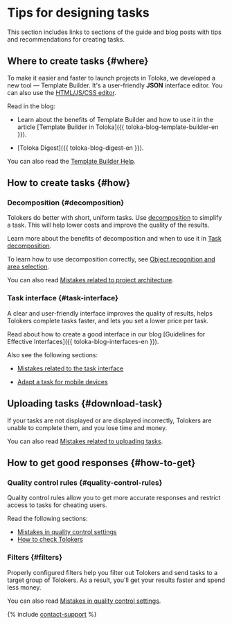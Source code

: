 # Tips for designing tasks

This section includes links to sections of the guide and blog posts with tips and recommendations for creating tasks.

## Where to create tasks {#where}

To make it easier and faster to launch projects in Toloka, we developed a new tool — Template Builder. It's a user-friendly **JSON** interface editor. You can also use the [HTML/JS/CSS editor](spec.md).

Read in the blog:

- Learn about the benefits of Template Builder and how to use it in the article [Template Builder in Toloka]({{ toloka-blog-template-builder-en }}).

- [Toloka Digest]({{ toloka-blog-digest-en }}).

You can also read the [Template Builder Help](../../template-builder/index.md).

## How to create tasks {#how}

### Decomposition {#decomposition}

Tolokers do better with short, uniform tasks. Use [decomposition](../../glossary.md#decomposition) to simplify a task. This will help lower costs and improve the quality of the results.

Learn more about the benefits of decomposition and when to use it in [Task decomposition](solution-architecture.md).

To learn how to use decomposition correctly, see [Object recognition and area selection](image-segmentation-overview.md).

You can also read [Mistakes related to project architecture](frequent-customer-errors.md#mistakes-architecture).

### Task interface {#task-interface}

A clear and user-friendly interface improves the quality of results, helps Tolokers complete tasks faster, and lets you set a lower price per task.

Read about how to create a good interface in our blog [Guidelines for Effective Interfaces]({{ toloka-blog-interfaces-en }}).

Also see the following sections:

- [Mistakes related to the task interface](frequent-customer-errors.md#interface-mistakes)

- [Adapt a task for mobile devices](mobile.md)

## Uploading tasks {#download-task}

If your tasks are not displayed or are displayed incorrectly, Tolokers are unable to complete them, and you lose time and money.

You can also read [Mistakes related to uploading tasks](frequent-customer-errors.md#loading-tasks-mistakes).

## How to get good responses {#how-to-get}

### Quality control rules {#quality-control-rules}

Quality control rules allow you to get more accurate responses and restrict access to tasks for cheating users.

Read the following sections:

- [Mistakes in quality control settings](frequent-customer-errors.md#quality-control-mistakes)
- [How to check Tolokers](check-performers.md)

### Filters {#filters}

Properly configured filters help you filter out Tolokers and send tasks to a target group of Tolokers. As a result, you'll get your results faster and spend less money.

You can also read [Mistakes in quality control settings](frequent-customer-errors.md).

{% include [contact-support](../_includes/contact-support.md) %}